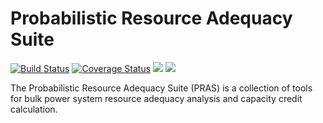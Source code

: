 # Probabilistic Resource Adequacy Suite

[![Build Status](https://travis-ci.org/NREL/PRAS.svg?branch=master)](https://travis-ci.org/NREL/PRAS)
[![Coverage Status](https://coveralls.io/repos/github/NREL/PRAS/badge.svg?branch=master)](https://coveralls.io/github/NREL/PRAS?branch=master)
[![](https://img.shields.io/badge/docs-latest-blue.svg)](https://nrel.github.io/PRAS)
[![](https://img.shields.io/badge/DOI-10.11578/dc.20190814.1-blue.svg)](https://www.osti.gov/biblio/1557438)

The Probabilistic Resource Adequacy Suite (PRAS) is a collection of tools for
bulk power system resource adequacy analysis and capacity credit calculation.
